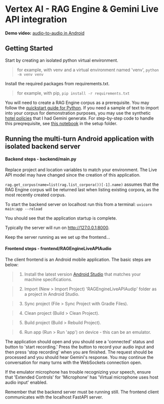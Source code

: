# Vertex AI - RAG Engine & Gemini Live API integration

**Demo video:**
[audio-to-audio in Android](./media/demo.mp4)

## Getting Started

Start by creating an isolated python virtual environment.
> for example, with venv and a virtual environment named 'venv', `python -m venv venv`

Install the required packages from requirements.txt.
> for example, with pip, `pip install -r requirements.txt`

You will need to create a RAG Engine corpus as a prerequisite. You may follow the [quickstart guide for Python](https://cloud.google.com/vertex-ai/generative-ai/docs/rag-engine/rag-quickstart). If you need a sample of text to import into your corpus for demonstration purposes, you may use the synthetic [hotel policies](../setup/The_Grand_Horizon_Hotel_&_Resort_-_Guest_Policy_Compendium.pdf) that I had Gemini generate. For step-by-step code to handle this preqrequisite, see [this notebook](../setup/rag_engine_vvs.ipynb) in the setup folder.

## Running the multi-turn Android application with isolated backend server

#### Backend steps - backend/main.py

Replace project and location variables to match your environment. The Live API model may have changed since the creation of this application.

`rag.get_corpus(name=list(rag.list_corpora())[-1].name)` assumes that the RAG Engine corpus will be returned last when listing existing corpora, as the most recently created corpus.

To start the backend server on localhost run this from a terminal: `uvicorn main:app --reload`

You should see that the application startup is complete.

Typically the server will run on http://127.0.0.1:8000.

Keep the server running as we set up the frontend...

#### Frontend steps - frontend/RAGEngineLiveAPIAudio

The client frontend is an Android mobile application. The basic steps are below:

> 1. Install the latest version [Android Studio](https://developer.android.com/studio) that matches your machine specifications.

> 2. Import (New > Import Project) 'RAGEngineLiveAPIAudip' folder as a project in Android Studio.

> 3. Sync project (File > Sync Project with Gradle Files).

> 4. Clean project (Build > Clean Project).

> 5. Build project (Build > Rebuild Project).

> 6. Run app (Run > Run 'app') on device - this can be an emulator.

The application should open and you should see a 'connected' status and button to 'start recording.' Press the button to record your audio input and then press 'stop recording' when you are finished. The request should be processed and you should hear Gemini's response. You may continue the conversation for many turns with the WebSockets connection open.

If the emulator microphone has trouble recognizing your speech, ensure that 'Extended Controls' for 'Microphone' has 'Virtual microphone uses host audio input' enabled.

Remember that the backend server must be running still. The frontend client communicates with the localhost FastAPI server.